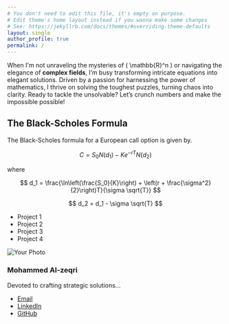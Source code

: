 ```yaml
---
# You don't need to edit this file, it's empty on purpose.
# Edit theme's home layout instead if you wanna make some changes
# See: https://jekyllrb.com/docs/themes/#overriding-theme-defaults
layout: single
author_profile: true
permalink: /
---
```


When I'm not unraveling the mysteries of \( \mathbb{R}^n \) or navigating the elegance of **complex fields**, I’m busy transforming intricate equations into elegant solutions. Driven by a passion for harnessing the power of mathematics, I thrive on solving the toughest puzzles, turning chaos into clarity. Ready to tackle the unsolvable? Let’s crunch numbers and make the impossible possible!



## The Black-Scholes Formula

The Black-Scholes formula for a European call option is given by.

$$
C = S_0 N(d_1) - K e^{-rT} N(d_2)
$$

where

$$
d_1 = \frac{\ln\left(\frac{S_0}{K}\right) + \left(r + \frac{\sigma^2}{2}\right)T}{\sigma \sqrt{T}}
$$

$$
d_2 = d_1 - \sigma \sqrt{T}
$$



- Project 1
- Project 2
- Project 3
- Project 4
<script src="https://cdn.jsdelivr.net/npm/mathjax@3/es5/tex-mml-chtml.js"></script>

<div class="mini-section">
  <img src="path-to-image" alt="Your Photo">
  <h3>Mohammed Al-zeqri</h3>
  <p>Devoted to crafting strategic solutions...</p>
  <ul>
    <li><a href="mailto:email@example.com">Email</a></li>
    <li><a href="https://linkedin.com">LinkedIn</a></li>
    <li><a href="https://github.com">GitHub</a></li>
  </ul>
</div>

